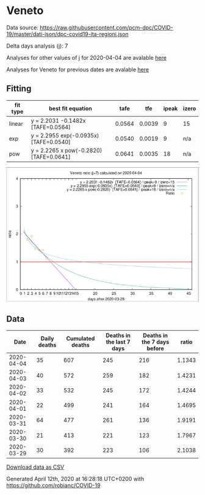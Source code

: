 # Veneto

Data source: https://raw.githubusercontent.com/pcm-dpc/COVID-19/master/dati-json/dpc-covid19-ita-regioni.json

Delta days analysis (j): 7

Analyses for other values of j for 2020-04-04 are avalable [here](../README.md)

Analyses for Veneto for previous dates are avalable [here](../../README.md)

## Fitting 
|fit type|best fit equation|tafe|tfe|ipeak|izero|
|-------|-----|--------|------|---|---|
|linear|y = 2.2031 -0.1482x  [TAFE=0.0564]|0.0564|0.0039|9|15|
|exp|y = 2.2955 exp(-0.0935x)  [TAFE=0.0540]|0.0540|0.0019|9|n/a|
|pow|y = 2.2265 x pow(-0.2820)  [TAFE=0.0641]|0.0641|0.0035|18|n/a|

![Plot](COVID-19_veneto_j7_2020-04-04.png)

## Data
|Date|Daily deaths|Cumulated deaths|Deaths in the last 7 days|Deaths in the 7 days before|ratio|
|----|----------|-----------|-------|--------------------|-----|
|2020-04-04|35|607|245|216|1.1343|
|2020-04-03|40|572|259|182|1.4231|
|2020-04-02|33|532|245|172|1.4244|
|2020-04-01|22|499|241|164|1.4695|
|2020-03-31|64|477|261|136|1.9191|
|2020-03-30|21|413|221|123|1.7967|
|2020-03-29|30|392|223|106|2.1038|

[Download data as CSV](COVID-19_veneto_j7_2020-04-04.csv)

Generated April 12th, 2020 at 16:28:18 UTC+0200 with https://github.com/robianc/COVID-19

